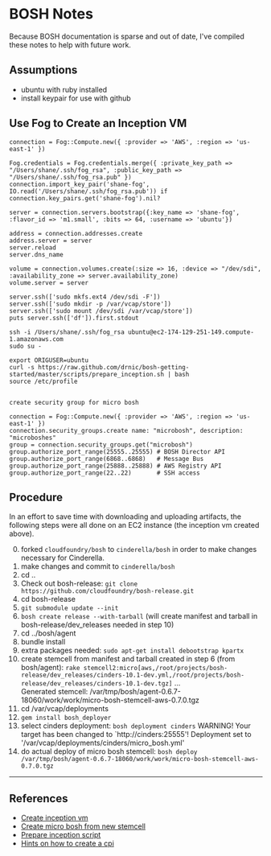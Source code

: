 # BOSH Notes

Because BOSH documentation is sparse and out of date, I've compiled these notes to help with future work.

## Assumptions
- ubuntu with ruby installed
- install keypair for use with github

## Use Fog to Create an Inception VM

```
connection = Fog::Compute.new({ :provider => 'AWS', :region => 'us-east-1' })

Fog.credentials = Fog.credentials.merge({ :private_key_path => "/Users/shane/.ssh/fog_rsa", :public_key_path => "/Users/shane/.ssh/fog_rsa.pub" })
connection.import_key_pair('shane-fog', IO.read('/Users/shane/.ssh/fog_rsa.pub')) if connection.key_pairs.get('shane-fog').nil?

server = connection.servers.bootstrap({:key_name => 'shane-fog', :flavor_id => 'm1.small', :bits => 64, :username => 'ubuntu'})

address = connection.addresses.create
address.server = server
server.reload
server.dns_name

volume = connection.volumes.create(:size => 16, :device => "/dev/sdi", :availability_zone => server.availability_zone)
volume.server = server

server.ssh(['sudo mkfs.ext4 /dev/sdi -F'])
server.ssh(['sudo mkdir -p /var/vcap/store'])
server.ssh(['sudo mount /dev/sdi /var/vcap/store'])
puts server.ssh(['df']).first.stdout

ssh -i /Users/shane/.ssh/fog_rsa ubuntu@ec2-174-129-251-149.compute-1.amazonaws.com
sudo su -

export ORIGUSER=ubuntu
curl -s https://raw.github.com/drnic/bosh-getting-started/master/scripts/prepare_inception.sh | bash
source /etc/profile


create security group for micro bosh

connection = Fog::Compute.new({ :provider => 'AWS', :region => 'us-east-1' })
connection.security_groups.create name: "microbosh", description: "microboshes"
group = connection.security_groups.get("microbosh")
group.authorize_port_range(25555..25555) # BOSH Director API
group.authorize_port_range(6868..6868)   # Message Bus
group.authorize_port_range(25888..25888) # AWS Registry API
group.authorize_port_range(22..22)       # SSH access
```

## Procedure

In an effort to save time with downloading and uploading artifacts, the following steps were all done on an EC2 instance (the inception vm created above).

0. forked `cloudfoundry/bosh` to `cinderella/bosh` in order to make changes necessary for Cinderella.
1. make changes and commit to `cinderella/bosh`
2. cd ..
3. Check out bosh-release: `git clone https://github.com/cloudfoundry/bosh-release.git`
4. cd bosh-release
5. `git submodule update --init`
6. `bosh create release --with-tarball` (will create manifest and tarball in bosh-release/dev_releases needed in step 10)
7. cd ../bosh/agent
8. bundle install
9. extra packages needed: `sudo apt-get install debootstrap kpartx`
10. create stemcell from manifest and tarball created in step 6 (from bosh/agent): `rake stemcell2:micro[aws,/root/projects/bosh-release/dev_releases/cinders-10.1-dev.yml,/root/projects/bosh-release/dev_releases/cinders-10.1-dev.tgz]`
...  
Generated stemcell: /var/tmp/bosh/agent-0.6.7-18060/work/work/micro-bosh-stemcell-aws-0.7.0.tgz
11. cd /var/vcap/deployments
12. `gem install bosh_deployer`
13. select cinders deployment: `bosh deployment cinders`
WARNING! Your target has been changed to `http://cinders:25555'!
Deployment set to '/var/vcap/deployments/cinders/micro_bosh.yml'
14. do actual deploy of micro bosh stemcell: `bosh deploy /var/tmp/bosh/agent-0.6.7-18060/work/work/micro-bosh-stemcell-aws-0.7.0.tgz` 

---

## References

- [Create inception vm](https://github.com/drnic/bosh-getting-started/blob/master/create-a-bosh/aws/create-an-aws-inception-vm.md)
- [Create micro bosh from new stemcell](https://github.com/drnic/bosh-getting-started/blob/master/create-a-bosh/creating-a-micro-bosh-from-stemcell.md)
- [Prepare inception script](https://raw.github.com/drnic/bosh-getting-started/master/scripts/prepare_inception.sh)
- [Hints on how to create a cpi](https://groups.google.com/a/cloudfoundry.org/forum/#!msg/bosh-dev/vqu_uqdb8Wo/021IPrRtizUJ)
